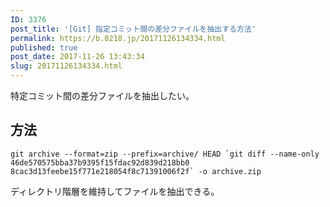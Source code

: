 ```yaml
---
ID: 3376
post_title: '[Git] 指定コミット間の差分ファイルを抽出する方法'
permalink: https://b.0218.jp/20171126134334.html
published: true
post_date: 2017-11-26 13:43:34
slug: 20171126134334.html
---
```

特定コミット間の差分ファイルを抽出したい。

<!--more-->

<h2>方法</h2>

<pre><code class="language-bash">git archive --format=zip --prefix=archive/ HEAD `git diff --name-only 46de570575bba37b9395f15fdac92d839d218bb0 8cac3d13feebe15f771e218054f8c71391006f2f` -o archive.zip
</code></pre>

ディレクトリ階層を維持してファイルを抽出できる。